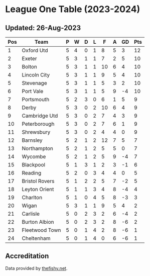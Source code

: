# League One Table (2023-2024)
## Updated: 26-Aug-2023

| Pos | Team | P | W | D | L | F | A | GD | Pts |
| --- | --- | --- | --- | --- | --- | --- | --- | --- | --- |
| 1 | Oxford Utd | 5 | 4 | 0 | 1 | 8 | 5 | 3 | 12 |
| 2 | Exeter | 5 | 3 | 1 | 1 | 7 | 2 | 5 | 10 |
| 3 | Bolton | 5 | 3 | 1 | 1 | 10 | 6 | 4 | 10 |
| 4 | Lincoln City | 5 | 3 | 1 | 1 | 9 | 5 | 4 | 10 |
| 5 | Stevenage | 5 | 3 | 1 | 1 | 5 | 3 | 2 | 10 |
| 6 | Port Vale | 5 | 3 | 1 | 1 | 5 | 9 | -4 | 10 |
| 7 | Portsmouth | 5 | 2 | 3 | 0 | 6 | 1 | 5 | 9 |
| 8 | Derby | 5 | 3 | 0 | 2 | 10 | 6 | 4 | 9 |
| 9 | Cambridge Utd | 5 | 3 | 0 | 2 | 7 | 4 | 3 | 9 |
| 10 | Peterborough | 5 | 3 | 0 | 2 | 7 | 6 | 1 | 9 |
| 11 | Shrewsbury | 5 | 3 | 0 | 2 | 4 | 4 | 0 | 9 |
| 12 | Barnsley | 5 | 2 | 1 | 2 | 12 | 7 | 5 | 7 |
| 13 | Northampton | 5 | 2 | 1 | 2 | 5 | 5 | 0 | 7 |
| 14 | Wycombe | 5 | 2 | 1 | 2 | 5 | 9 | -4 | 7 |
| 15 | Blackpool | 5 | 1 | 3 | 1 | 2 | 3 | -1 | 6 |
| 16 | Reading | 5 | 2 | 0 | 3 | 4 | 4 | 0 | 5 |
| 17 | Bristol Rovers | 5 | 1 | 2 | 2 | 5 | 7 | -2 | 5 |
| 18 | Leyton Orient | 5 | 1 | 1 | 3 | 4 | 8 | -4 | 4 |
| 19 | Charlton | 5 | 1 | 0 | 4 | 5 | 8 | -3 | 3 |
| 20 | Wigan | 5 | 3 | 1 | 1 | 9 | 5 | 4 | 2 |
| 21 | Carlisle | 5 | 0 | 2 | 3 | 2 | 6 | -4 | 2 |
| 22 | Burton Albion | 5 | 0 | 2 | 3 | 2 | 8 | -6 | 2 |
| 23 | Fleetwood Town | 5 | 0 | 1 | 4 | 2 | 8 | -6 | 1 |
| 24 | Cheltenham | 5 | 0 | 1 | 4 | 0 | 6 | -6 | 1 |

## Accreditation 

Data provided by [thefishy.net](https://www.thefishy.net/).
